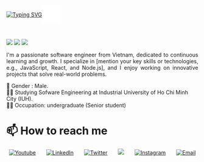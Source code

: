 <p style="display: flex; align-items: center;">
  <a href="https://git.io/typing-svg"><img src="https://readme-typing-svg.herokuapp.com?font=monsterat&weight=200&duration=2000&pause=1000&color=31F728&width=300&height=35&lines=Hi%2C+I'm+Nguy%E1%BB%85n+L%C3%AA+Gia+B%E1%BA%A3o+" alt="Typing SVG" /></a>
  <img src="header.svg" style="width: 10%;" alt="Click to see the source">
</p>

# 
![](https://komarev.com/ghpvc/?username=baoispro&color=brightgreen) ![](https://custom-icon-badges.demolab.com/github/followers/baoispro?logo=person-add&style=social&logoColor=black) ![](https://custom-icon-badges.demolab.com/github/stars/baoispro?logo=star&style=social&logoColor=black)

<p align="justify">I'm a passionate software engineer from Vietnam, dedicated to continuous learning and growth. I specialize in [mention your key skills or technologies, e.g., JavaScript, React, and Node.js], and I enjoy working on innovative projects that solve real-world problems.</p>

🧑 Gender : Male.</br>
👨‍🎓 Studying Sofware Engineering at Industrial University of Ho Chi Minh City (IUH).</br>
👨‍💻 Occupation: undergraduate (Senior student)

# 📫 How to reach me
<!-- Social icons section -->
<p align="center">
  <a href="https://www.youtube.com/@jackbaonguyen2580"><img width="32px" alt="Youtube" title="Youtube" src="https://i.imgur.com/qiXu7b2.png"/></a>
  &#8287;&#8287;&#8287;&#8287;&#8287;
  <a href="https://www.linkedin.com/in/nguy%E1%BB%85n-l%C3%AA-gia-b%E1%BA%A3o-7b016a31b/"><img width="32px" alt="LinkedIn" title="LinkedIn" src="https://i.imgur.com/yRpa1dQ.png"/></a>
  &#8287;&#8287;&#8287;&#8287;&#8287;
  <a href="https://x.com/JackboNguyn1"><img width="32px" alt="Twitter" title="Twitter" src="https://i.imgur.com/AixJgnm.png"/></a>
  &#8287;&#8287;&#8287;&#8287;&#8287;
  <a href="https://www.facebook.com/bao.nguyenlegia.967" alt="Facebook" title="Facebook"><img width="32px" src="https://img.icons8.com/?size=100&id=8818&format=png&color=F75C7E"/></a>
  &#8287;&#8287;&#8287;&#8287;&#8287;
  <a href="https://www.instagram.com/baoispro13170/"><img width="32px" alt="Instagram" title="Instagram" src="https://img.icons8.com/?size=100&id=32309&format=png&color=f75c7e"></a>
  &#8287;&#8287;&#8287;&#8287;&#8287;
  <a href="mailto:nguyenlegiabao810@gmail.com"><img width="32px" alt="Email" title="Email" src="https://img.icons8.com/?size=100&id=12623&format=png&color=f75c7e"/></a>
</p>

<!--
**baoispro/baoispro** is a ✨ _special_ ✨ repository because its `README.md` (this file) appears on your GitHub profile.

Here are some ideas to get you started:

- 🔭 I’m currently working on ...
- 🌱 I’m currently learning ...
- 👯 I’m looking to collaborate on ...
- 🤔 I’m looking for help with ...
- 💬 Ask me about ...
- 📫 How to reach me: ...
- 😄 Pronouns: ...
- ⚡ Fun fact: ...
-->
